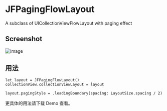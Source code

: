 # JFPagingFlowLayout
A subclass of UICollectionViewFlowLayout with paging effect

## Screenshot

![image](https://github.com/hxwxww/JFPagingFlowLayout/raw/master/screenshot/screenshot.jpg)


## 用法

```
let layout = JFPagingFlowLayout()
collectionView.collectionViewLayout = layout

layout.pagingStyle = .leadingBoundary(spacing: LayoutSize.spacing / 2)
```

更具体的用法请下载 Demo 查看。
